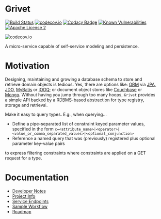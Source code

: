 # Grivet
[![Build Status](https://codeship.com/projects/4d692160-d37a-0134-e4ef-426c815baba4/status?branch=master)](https://app.codeship.com/projects/201927/)
[![codecov.io](https://codecov.io/github/fastnsilver/grivet/coverage.svg?branch=master)](https://codecov.io/github/fastnsilver/grivet?branch=master)
[![Codacy Badge](https://api.codacy.com/project/badge/Grade/f0aa306c09724c5f9a3ad153cd9d74ac)](https://www.codacy.com/app/fastnsilver/grivet?utm_source=github.com&amp;utm_medium=referral&amp;utm_content=fastnsilver/grivet&amp;utm_campaign=Badge_Grade)
[![Known Vulnerabilities](https://snyk.io/test/github/fastnsilver/grivet/badge.svg)](https://snyk.io/test/github/fastnsilver/grivet)
[![Apache License 2](https://img.shields.io/badge/license-ASF2-blue.svg)](https://www.apache.org/licenses/LICENSE-2.0.txt)

![codecov.io](https://codecov.io/github/fastnsilver/grivet/branch.svg?branch=master)

A micro-service capable of self-service modeling and persistence.


# Motivation

Designing, maintaining and growing a database schema to store and retrieve domain objects is tedious. Yes, there are options like: [ORM](http://www.yegor256.com/2014/12/01/orm-offensive-anti-pattern.html) via [JPA](https://jcp.org/aboutJava/communityprocess/final/jsr338/index.html), [JDO](https://jcp.org/aboutJava/communityprocess/mrel/jsr243/index3.html), [MyBatis](http://www.mybatis.org/mybatis-3/) or [jOOQ](http://www.jooq.org/); or document object stores like [Couchbase](http://www.couchbase.com/nosql-databases/couchbase-server) or [Mongo](https://docs.mongodb.org/manual/).  Without having you jump through too many hoops, `Grivet` provides a simple API backed by a RDBMS-based abstraction for type registry, storage and retrieval.

Make it easy to query types.  E.g., when querying...

* Define a pipe-separated list of constraint keyed parameter values, specified in the form `c=<attribute_name>|<operator>|<value_or_comma_separated_values>|<optional_conjunction>`
* Reference a named query that was (previously) registered plus optional parameter key-value pairs

to express filtering constraints where constraints are applied on a GET request for a type.


# Documentation

* [Developer Notes](docs/DEV_NOTES.md)
* [Project Info](http://fastnsilver.github.io/grivet/project-info.html)
* [Service Endpoints](docs/ENDPOINTS.md)
* [Sample Workflow](docs/WORKFLOW.md)
* [Roadmap](docs/ROADMAP.md)
